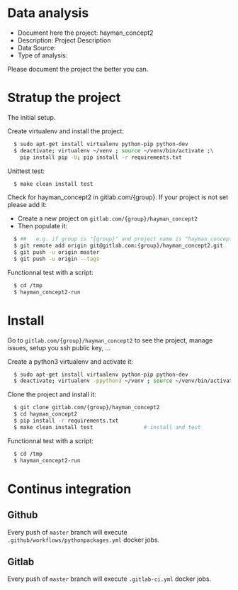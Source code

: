 # Data analysis
- Document here the project: hayman_concept2
- Description: Project Description
- Data Source:
- Type of analysis:

Please document the project the better you can.

# Stratup the project

The initial setup.

Create virtualenv and install the project:
```bash
  $ sudo apt-get install virtualenv python-pip python-dev
  $ deactivate; virtualenv ~/venv ; source ~/venv/bin/activate ;\
    pip install pip -U; pip install -r requirements.txt
```

Unittest test:
```bash
  $ make clean install test
```

Check for hayman_concept2 in gitlab.com/{group}.
If your project is not set please add it:

- Create a new project on `gitlab.com/{group}/hayman_concept2`
- Then populate it:

```bash
  $ ##   e.g. if group is "{group}" and project_name is "hayman_concept2"
  $ git remote add origin git@gitlab.com:{group}/hayman_concept2.git
  $ git push -u origin master
  $ git push -u origin --tags
```

Functionnal test with a script:
```bash
  $ cd /tmp
  $ hayman_concept2-run
```
# Install
Go to `gitlab.com/{group}/hayman_concept2` to see the project, manage issues,
setup you ssh public key, ...

Create a python3 virtualenv and activate it:
```bash
  $ sudo apt-get install virtualenv python-pip python-dev
  $ deactivate; virtualenv -ppython3 ~/venv ; source ~/venv/bin/activate
```

Clone the project and install it:
```bash
  $ git clone gitlab.com/{group}/hayman_concept2
  $ cd hayman_concept2
  $ pip install -r requirements.txt
  $ make clean install test                # install and test
```
Functionnal test with a script:
```bash
  $ cd /tmp
  $ hayman_concept2-run
``` 

# Continus integration
## Github 
Every push of `master` branch will execute `.github/workflows/pythonpackages.yml` docker jobs.
## Gitlab
Every push of `master` branch will execute `.gitlab-ci.yml` docker jobs.
